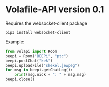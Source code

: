 Volafile-API version 0.1
============

Requires the websocket-client package
```
pip3 install websocket-client
```

Example:

```python
from volapi import Room
beepi = Room("BEEPi", "ptc")
beepi.postChat("kek")
beepi.uploadFile("shekel.jewpeg")
for msg in beepi.getChatLog():
    print(msg.nick + ": " + msg.msg)
beepi.close()
```
